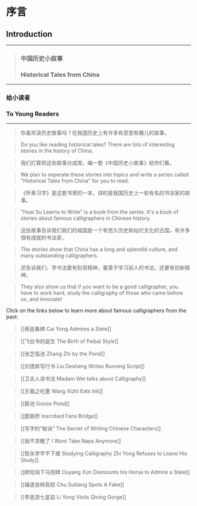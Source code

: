 # 序言
## Introduction

---

> ### 中国历史小故事
> ### Historical Tales from China

---

###  **给小读者**
###  **To Young Readers**

---

> 你喜欢读历史故事吗？在我国历史上有许多有意思有趣儿的故事。

> Do you like reading historical tales? There are lots of interesting stories in the history of China.

> 我们打算把这些故事分成类，编一套《中国历史小故事》给你们看。

> We plan to seperate these stories into topics and write a series called "Historical Tales from China" for you to read.

> 《怀素习字》是这套书里的一本，讲的是我国历史上一些有名的书法家的故事。

> "Huai Su Learns to Write" is a book from the series. It's a book of stories about famous calligraphers in Chinese history.

> 这些故事告诉我们我们的祖国是一个有悠久历史和灿烂文化的古国，有许多很有成就的书法家，

> The stories show that China has a long and splendid culture, and many outstanding calligraphers.

> 还告诉我们，学书法要有刻苦精神，要善于学习前人的书法，还要有创新精神。

> They also show us that if you want to be a good calligrapher, you have to work hard, study the calligraphy of those who came before us, and innovate!

Click on the links below to learn more about famous calligraphers from the past:

> [[蔡邕看碑 Cai Yong Admires a Stele]]

> [[飞白书的诞生 The Birth of Feibai Style]]

> [[张芝临池 Zhang Zhi by the Pond]]

> [[刘德昇写行书 Liu Desheng Writes Running Script]]

> [[卫夫人讲书法 Madam Wei talks about Calligraphy]]

> [[王羲之吃墨 Wang Xizhi Eats Ink]]

> [[鹅池 Goose Pond]]

> [[题扇桥 Inscribed Fans Bridge]]

> [[写字的“秘诀” The Secret of Writing Chinese Characters]]

>[[我不贪睡了 I Wont Take Naps Anymore]]

>[[智永学字不下楼 Studying Calligraphy Zhi Yong Refuses to Leave His Study]]

> [[欧阳询下马观碑 Ouyang Xun Dismounts his Horse to Admire a Stele]]

> [[褚遂良辨真假 Chu Suiliang Spots A Fake]]

> [[李邕游七星岩 Li Yong Visits Qixing Gorge]]